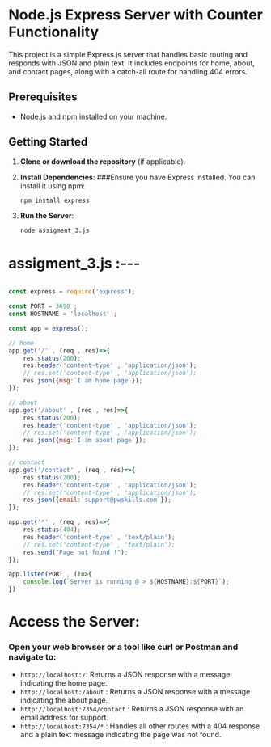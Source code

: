 # Node.js Express Server with Counter Functionality

This project is a simple Express.js server that handles basic routing and responds with JSON and plain text. It includes endpoints for home, about, and contact pages, along with a catch-all route for handling 404 errors.
## Prerequisites

- Node.js and npm installed on your machine.

## Getting Started

1. **Clone or download the repository** (if applicable).

2. **Install Dependencies**:
###Ensure you have Express installed. You can install it using npm:
     ```bash
     npm install express
     ```

3. **Run the Server**:
   ```bash
   node assigment_3.js

# assigment_3.js :---
```javaScript

const express = require('express');

const PORT = 3698 ;
const HOSTNAME = 'localhost' ;

const app = express();

// home
app.get('/' , (req , res)=>{
    res.status(200);
    res.header('content-type' , 'application/json');
    // res.set('content-type' , 'application/json');
    res.json({msg:`I am home page`});
});

// about
app.get('/about' , (req , res)=>{
    res.status(200);
    res.header('content-type' , 'application/json');
    // res.set('content-type' , 'application/json');
    res.json({msg:`I am about page`});
});

// contact
app.get('/contact' , (req , res)=>{
    res.status(200);
    res.header('content-type' , 'application/json');
    // res.set('content-type' , 'application/json');
    res.json({email:`support@pwskills.com`});
});

app.get('*' , (req , res)=>{
    res.status(404);
    res.header('content-type' , 'text/plain');
    // res.set('content-type' , 'text/plain');
    res.send("Page not found !");
});

app.listen(PORT , ()=>{
    console.log(`Server is running @ > ${HOSTNAME}:${PORT}`);
})

```

# Access the Server:
### Open your web browser or a tool like curl or Postman and navigate to:
   * `http://localhost:/`: Returns a JSON response with a message indicating the home page.
   * `http://localhost:/about` : Returns a JSON response with a message indicating the about page.
   * `http://localhost:7354/contact` : Returns a JSON response with an email address for support.
   * `http://localhost:7354/*` : Handles all other routes with a 404 response and a plain text message indicating the page was not found.
